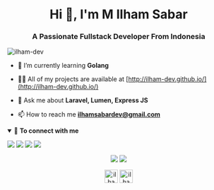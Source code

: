 <h1 align="center">Hi 👋, I'm M Ilham Sabar</h1>
<h3 align="center">A Passionate Fullstack Developer From Indonesia</h3>

<p align="left"> <img src="https://komarev.com/ghpvc/?username=ilham-dev" alt="ilham-dev" /> </p>

- 🌱 I’m currently learning **Golang**

- 👨‍💻 All of my projects are available at [http://ilham-dev.github.io/](http://ilham-dev.github.io/)

- 💬 Ask me about **Laravel, Lumen, Express JS**

- 📫 How to reach me **ilhamsabardev@gmail.com**


<details open>
<summary>🤝 <b>To connect with me</b></summary>

<p align = "center">

[<img src ="https://img.shields.io/badge/portfolio-%23.svg?&style=for-the-badge&logo=&logoColor=white%22">](https://ilham-dev.github.io/)
[<img src="https://img.shields.io/badge/twitter-%231DA1F2.svg?&style=for-the-badge&logo=twitter&logoColor=white" />](https://twitter.com/ilham_sabar) 
[<img src="https://img.shields.io/badge/linkedin-%230077B5.svg?&style=for-the-badge&logo=linkedin&logoColor=white" />](https://www.linkedin.com/in/muhammad-ilham-sabar-77b1b98b/)
[<img src = "https://img.shields.io/badge/instagram-%23E4405F.svg?&style=for-the-badge&logo=instagram&logoColor=white">](https://www.instagram.com/ilham_sabar/)

</p>

</details>

<p align = "center">
  <img src = "https://github-readme-stats.vercel.app/api?username=ilham-dev&show_icons=true&line_height=40">
  <img src = "https://github-readme-stats.vercel.app/api/top-langs/?username=ilham-dev">
</p>

<p align="center">
<a href="https://twitter.com/ilham_sabar" target="blank"><img align="center" src="https://cdn.jsdelivr.net/npm/simple-icons@3.0.1/icons/twitter.svg" alt="ilham_sabar" height="30" width="30" /></a>
<a href="https://instagram.com/ilham_sabar" target="blank"><img align="center" src="https://cdn.jsdelivr.net/npm/simple-icons@3.0.1/icons/instagram.svg" alt="ilham_sabar" height="30" width="30" /></a>
</p>
